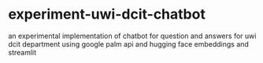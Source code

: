# experiment-uwi-dcit-chatbot
an experimental implementation of chatbot for question and answers for uwi dcit department using google palm api and hugging face embeddings and streamlit 
